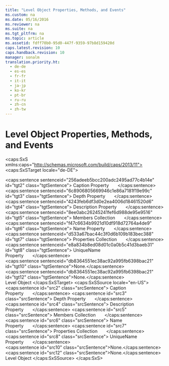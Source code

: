 ```yaml
---
title: "Level Object Properties, Methods, and Events"
ms.custom: na
ms.date: 05/16/2016
ms.reviewer: na
ms.suite: na
ms.tgt_pltfrm: na
ms.topic: article
ms.assetid: fdff70b0-95d0-447f-9359-97b8d159420d
caps.latest.revision: 10
caps.handback.revision: 10
manager: sonalm
translation.priority.ht: 
  - de-de
  - es-es
  - fr-fr
  - it-it
  - ja-jp
  - ko-kr
  - pt-br
  - ru-ru
  - zh-cn
  - zh-tw
---
```

# Level Object Properties, Methods, and Events
<?xml version="1.0" encoding="utf-8"?>
<caps:SxS xmlns:caps="http://schemas.microsoft.com/build/caps/2013/11">
  <caps:SxSTarget locale="de-DE">
    <developerReferenceWithoutSyntaxDocument xsi:schemaLocation="http://ddue.schemas.microsoft.com/authoring/2003/5 http://dduestorage.blob.core.windows.net/ddueschema/developer.xsd" xmlns="http://ddue.schemas.microsoft.com/authoring/2003/5" xmlns:xlink="http://www.w3.org/1999/xlink" xmlns:xsi="http://www.w3.org/2001/XMLSchema-instance">
      <introduction></introduction>
      <section>
        <title>
          <caps:sentence sentenceid="61ae1f92e68853d74174003a3c41b9e0" id="tgt1" class="tgtSentence">Properties/Collections</caps:sentence>
        </title>
        <content>
          <para>
            <caps:sentence sentenceid="256adeeb5bcc200adc2495ad77c4b14e" id="tgt2" class="tgtSentence">
              <legacyLink xlink:href="d90763b8-ba3f-48f8-95b2-e6a0e52296e1">Caption Property</legacyLink>       </caps:sentence>
          </para>
          <para>
            <caps:sentence sentenceid="6c8906805669946c1e86a7181f19e99c" id="tgt3" class="tgtSentence">
              <legacyLink xlink:href="e41f2644-617d-4c09-80a4-feb5cf736186">Depth Property</legacyLink>       </caps:sentence>
          </para>
          <para>
            <caps:sentence sentenceid="4243feb6df3d0e2ea4006d18461520d6" id="tgt4" class="tgtSentence">
              <legacyLink xlink:href="6d626d35-0bf3-4f24-9934-ad9c9c91273a">Description Property</legacyLink>       </caps:sentence>
          </para>
          <para>
            <caps:sentence sentenceid="8ee0abc26245241fef6d988de95e9516" id="tgt5" class="tgtSentence">
              <legacyLink xlink:href="3a647cde-efdc-4394-b1b9-8cbb1b9d689f">Members Collection</legacyLink>       </caps:sentence>
          </para>
          <para>
            <caps:sentence sentenceid="f47c6634b9921d10df918d72764a4de9" id="tgt6" class="tgtSentence">
              <legacyLink xlink:href="4a04380b-51dc-4aaf-8d25-123cdd589641">Name Property</legacyLink>       </caps:sentence>
          </para>
          <para>
            <caps:sentence sentenceid="d533a67bac44c3f0d6b109b183bec388" id="tgt7" class="tgtSentence">
              <legacyLink xlink:href="1d539aa8-ce0d-4418-ab03-8d0a3c1e9d82">Properties Collection</legacyLink>       </caps:sentence>
          </para>
          <para>
            <caps:sentence sentenceid="e8a834b8ed08d01c0a0b5c41d3baeb31" id="tgt8" class="tgtSentence">
              <legacyLink xlink:href="5b977956-e252-4861-8425-f1aaf6b80130">UniqueName Property</legacyLink>       </caps:sentence>
          </para>
        </content>
      </section>
      <section>
        <title>
          <caps:sentence sentenceid="a9ac5a6cc3cbe84f9c18323af2b9007f" id="tgt9" class="tgtSentence">Methods</caps:sentence>
        </title>
        <content>
          <para>
            <caps:sentence sentenceid="db8364551ec38ac92a995fb6398bac21" id="tgt10" class="tgtSentence">None.</caps:sentence>
          </para>
        </content>
      </section>
      <section>
        <title>
          <caps:sentence sentenceid="16908b0605f2645dfcb4c3a8d248cef3" id="tgt11" class="tgtSentence">Events</caps:sentence>
        </title>
        <content>
          <para>
            <caps:sentence sentenceid="db8364551ec38ac92a995fb6398bac21" id="tgt12" class="tgtSentence">None.</caps:sentence>
          </para>
        </content>
      </section>
      <relatedTopics>
        <link xlink:href="37815869-ed30-45fd-9aea-0a986c1b305c">Level Object</link>
      </relatedTopics>
    </developerReferenceWithoutSyntaxDocument>
  </caps:SxSTarget>
  <caps:SxSSource locale="en-US">
    <developerReferenceWithoutSyntaxDocument xsi:schemaLocation="http://ddue.schemas.microsoft.com/authoring/2003/5 http://dduestorage.blob.core.windows.net/ddueschema/developer.xsd" xmlns="http://ddue.schemas.microsoft.com/authoring/2003/5" xmlns:xlink="http://www.w3.org/1999/xlink" xmlns:xsi="http://www.w3.org/2001/XMLSchema-instance">
      <introduction></introduction>
      <section>
        <title>
          <caps:sentence id="src1" class="srcSentence">Properties/Collections</caps:sentence>
        </title>
        <content>
          <para>
            <caps:sentence id="src2" class="srcSentence">
              <legacyLink xlink:href="d90763b8-ba3f-48f8-95b2-e6a0e52296e1">Caption Property</legacyLink>       </caps:sentence>
          </para>
          <para>
            <caps:sentence id="src3" class="srcSentence">
              <legacyLink xlink:href="e41f2644-617d-4c09-80a4-feb5cf736186">Depth Property</legacyLink>       </caps:sentence>
          </para>
          <para>
            <caps:sentence id="src4" class="srcSentence">
              <legacyLink xlink:href="6d626d35-0bf3-4f24-9934-ad9c9c91273a">Description Property</legacyLink>       </caps:sentence>
          </para>
          <para>
            <caps:sentence id="src5" class="srcSentence">
              <legacyLink xlink:href="3a647cde-efdc-4394-b1b9-8cbb1b9d689f">Members Collection</legacyLink>       </caps:sentence>
          </para>
          <para>
            <caps:sentence id="src6" class="srcSentence">
              <legacyLink xlink:href="4a04380b-51dc-4aaf-8d25-123cdd589641">Name Property</legacyLink>       </caps:sentence>
          </para>
          <para>
            <caps:sentence id="src7" class="srcSentence">
              <legacyLink xlink:href="1d539aa8-ce0d-4418-ab03-8d0a3c1e9d82">Properties Collection</legacyLink>       </caps:sentence>
          </para>
          <para>
            <caps:sentence id="src8" class="srcSentence">
              <legacyLink xlink:href="5b977956-e252-4861-8425-f1aaf6b80130">UniqueName Property</legacyLink>       </caps:sentence>
          </para>
        </content>
      </section>
      <section>
        <title>
          <caps:sentence id="src9" class="srcSentence">Methods</caps:sentence>
        </title>
        <content>
          <para>
            <caps:sentence id="src10" class="srcSentence">None.</caps:sentence>
          </para>
        </content>
      </section>
      <section>
        <title>
          <caps:sentence id="src11" class="srcSentence">Events</caps:sentence>
        </title>
        <content>
          <para>
            <caps:sentence id="src12" class="srcSentence">None.</caps:sentence>
          </para>
        </content>
      </section>
      <relatedTopics>
        <link xlink:href="37815869-ed30-45fd-9aea-0a986c1b305c">Level Object</link>
      </relatedTopics>
    </developerReferenceWithoutSyntaxDocument>
  </caps:SxSSource>
</caps:SxS>